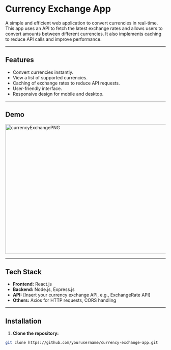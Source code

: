 # Currency Exchange App

A simple and efficient web application to convert currencies in real-time. This app uses an API to fetch the latest exchange rates and allows users to convert amounts between different currencies. It also implements caching to reduce API calls and improve performance.

---

## Features

- Convert currencies instantly.
- View a list of supported currencies.
- Caching of exchange rates to reduce API requests.
- User-friendly interface.
- Responsive design for mobile and desktop.

---

## Demo

<img width="960" height="408" alt="currencyExchangePNG" src="https://github.com/user-attachments/assets/8c99cb6b-5e53-4e8a-b2a1-93473d7dc763" />

---

## Tech Stack

- **Frontend:** React.js
- **Backend:** Node.js, Express.js
- **API:** [Insert your currency exchange API, e.g., ExchangeRate API]
- **Others:** Axios for HTTP requests, CORS handling

---

## Installation

1. **Clone the repository:**
```bash
git clone https://github.com/yourusername/currency-exchange-app.git
